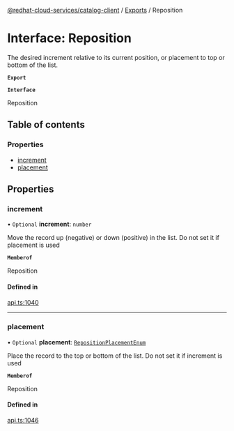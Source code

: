 [@redhat-cloud-services/catalog-client](../README.md) / [Exports](../modules.md) / Reposition

# Interface: Reposition

The desired increment relative to its current position, or placement to top or bottom of the list.

**`Export`**

**`Interface`**

Reposition

## Table of contents

### Properties

- [increment](Reposition.md#increment)
- [placement](Reposition.md#placement)

## Properties

### increment

• `Optional` **increment**: `number`

Move the record up (negative) or down (positive) in the list. Do not set it if placement is used

**`Memberof`**

Reposition

#### Defined in

[api.ts:1040](https://github.com/mkholjuraev/javascript-clients/blob/master/packages/catalog/api.ts#L1040)

___

### placement

• `Optional` **placement**: [`RepositionPlacementEnum`](../enums/RepositionPlacementEnum.md)

Place the record to the top or bottom of the list. Do not set it if increment is used

**`Memberof`**

Reposition

#### Defined in

[api.ts:1046](https://github.com/mkholjuraev/javascript-clients/blob/master/packages/catalog/api.ts#L1046)
